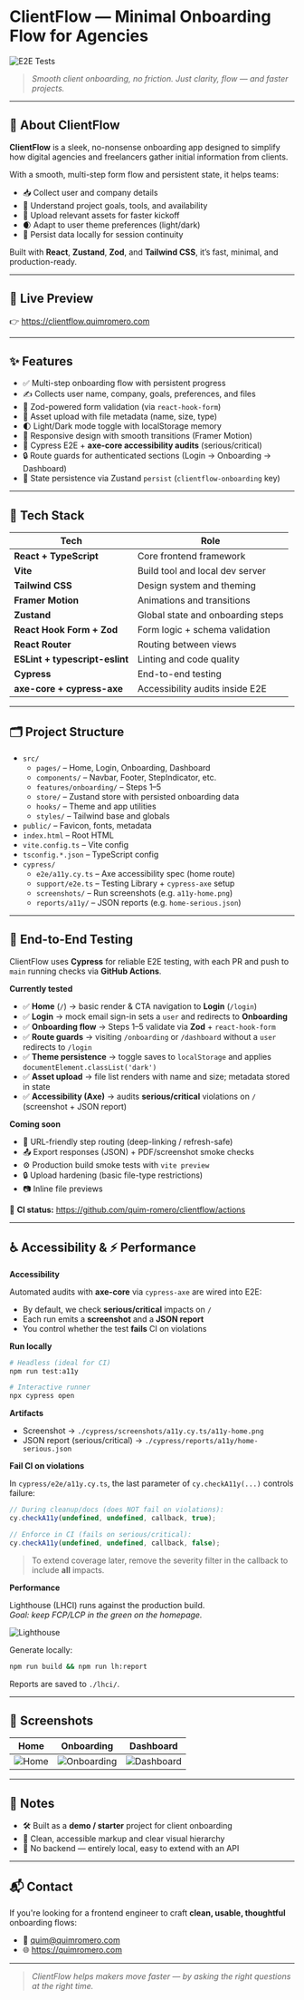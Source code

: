 # ClientFlow — Minimal Onboarding Flow for Agencies

![E2E Tests](https://github.com/quim-romero/clientflow/actions/workflows/ci.yml/badge.svg)

> _Smooth client onboarding, no friction. Just clarity, flow — and faster projects._

---

## 🧭 About ClientFlow

**ClientFlow** is a sleek, no-nonsense onboarding app designed to simplify how digital agencies and freelancers gather initial information from clients.

With a smooth, multi-step form flow and persistent state, it helps teams:

- 📥 Collect user and company details
- 🧭 Understand project goals, tools, and availability
- 📁 Upload relevant assets for faster kickoff
- 🌒 Adapt to user theme preferences (light/dark)
- 💾 Persist data locally for session continuity

Built with **React**, **Zustand**, **Zod**, and **Tailwind CSS**, it’s fast, minimal, and production-ready.

---

## 🚀 Live Preview

👉 https://clientflow.quimromero.com

---

## ✨ Features

- ✅ Multi-step onboarding flow with persistent progress
- ✍️ Collects user name, company, goals, preferences, and files
- 🧠 Zod-powered form validation (via `react-hook-form`)
- 📁 Asset upload with file metadata (name, size, type)
- 🌓 Light/Dark mode toggle with localStorage memory
- 🧱 Responsive design with smooth transitions (Framer Motion)
- 🧪 Cypress E2E + **axe-core accessibility audits** (serious/critical)
- 🔒 Route guards for authenticated sections (Login → Onboarding → Dashboard)
- 💾 State persistence via Zustand `persist` (`clientflow-onboarding` key)

---

## 🧠 Tech Stack

| Tech                           | Role                              |
| ------------------------------ | --------------------------------- |
| **React + TypeScript**         | Core frontend framework           |
| **Vite**                       | Build tool and local dev server   |
| **Tailwind CSS**               | Design system and theming         |
| **Framer Motion**              | Animations and transitions        |
| **Zustand**                    | Global state and onboarding steps |
| **React Hook Form + Zod**      | Form logic + schema validation    |
| **React Router**               | Routing between views             |
| **ESLint + typescript-eslint** | Linting and code quality          |
| **Cypress**                    | End-to-end testing                |
| **axe-core + cypress-axe**     | Accessibility audits inside E2E   |

---

## 🗂 Project Structure

- `src/`
  - `pages/` – Home, Login, Onboarding, Dashboard
  - `components/` – Navbar, Footer, StepIndicator, etc.
  - `features/onboarding/` – Steps 1–5
  - `store/` – Zustand store with persisted onboarding data
  - `hooks/` – Theme and app utilities
  - `styles/` – Tailwind base and globals
- `public/` – Favicon, fonts, metadata
- `index.html` – Root HTML
- `vite.config.ts` – Vite config
- `tsconfig.*.json` – TypeScript config
- `cypress/`
  - `e2e/a11y.cy.ts` – Axe accessibility spec (home route)
  - `support/e2e.ts` – Testing Library + `cypress-axe` setup
  - `screenshots/` – Run screenshots (e.g. `a11y-home.png`)
  - `reports/a11y/` – JSON reports (e.g. `home-serious.json`)

---

## 🧪 End-to-End Testing

ClientFlow uses **Cypress** for reliable E2E testing, with each PR and push to `main` running checks via **GitHub Actions**.

**Currently tested**

- ✅ **Home** (`/`) → basic render & CTA navigation to **Login** (`/login`)
- ✅ **Login** → mock email sign-in sets a `user` and redirects to **Onboarding**
- ✅ **Onboarding flow** → Steps 1–5 validate via **Zod** + `react-hook-form`
- ✅ **Route guards** → visiting `/onboarding` or `/dashboard` without a `user` redirects to `/login`
- ✅ **Theme persistence** → toggle saves to `localStorage` and applies `documentElement.classList('dark')`
- ✅ **Asset upload** → file list renders with name and size; metadata stored in state
- ✅ **Accessibility (Axe)** → audits **serious/critical** violations on `/` (screenshot + JSON report)

**Coming soon**

- 🧭 URL-friendly step routing (deep-linking / refresh-safe)
- 📤 Export responses (JSON) + PDF/screenshot smoke checks
- ⚙️ Production build smoke tests with `vite preview`
- 🔒 Upload hardening (basic file-type restrictions)
- 📷 Inline file previews

🧪 **CI status:** https://github.com/quim-romero/clientflow/actions

---

## ♿ Accessibility & ⚡ Performance

**Accessibility**

Automated audits with **axe-core** via `cypress-axe` are wired into E2E:

- By default, we check **serious/critical** impacts on `/`
- Each run emits a **screenshot** and a **JSON report**
- You control whether the test **fails** CI on violations

**Run locally**

```bash
# Headless (ideal for CI)
npm run test:a11y

# Interactive runner
npx cypress open
```

**Artifacts**

- Screenshot → `./cypress/screenshots/a11y.cy.ts/a11y-home.png`
- JSON report (serious/critical) → `./cypress/reports/a11y/home-serious.json`

**Fail CI on violations**

In `cypress/e2e/a11y.cy.ts`, the last parameter of `cy.checkA11y(...)` controls failure:

```ts
// During cleanup/docs (does NOT fail on violations):
cy.checkA11y(undefined, undefined, callback, true);

// Enforce in CI (fails on serious/critical):
cy.checkA11y(undefined, undefined, callback, false);
```

> To extend coverage later, remove the severity filter in the callback to include **all** impacts.

**Performance**

Lighthouse (LHCI) runs against the production build.  
_Goal: keep FCP/LCP in the green on the homepage._

![Lighthouse](./public/lighthouse.png)

Generate locally:

```bash
npm run build && npm run lh:report
```

Reports are saved to `./lhci/`.

---

## 📸 Screenshots

| Home                            | Onboarding                                  | Dashboard                                 |
| ------------------------------- | ------------------------------------------- | ----------------------------------------- |
| ![Home](./screenshots/home.png) | ![Onboarding](./screenshots/onboarding.png) | ![Dashboard](./screenshots/dashboard.png) |

---

## 🧩 Notes

- 🛠 Built as a **demo / starter** project for client onboarding
- 🧼 Clean, accessible markup and clear visual hierarchy
- 🚫 No backend — entirely local, easy to extend with an API

---

## 📬 Contact

If you're looking for a frontend engineer to craft **clean, usable, thoughtful** onboarding flows:

- 📧 quim@quimromero.com
- 🌐 https://quimromero.com

---

> _ClientFlow helps makers move faster — by asking the right questions at the right time._
